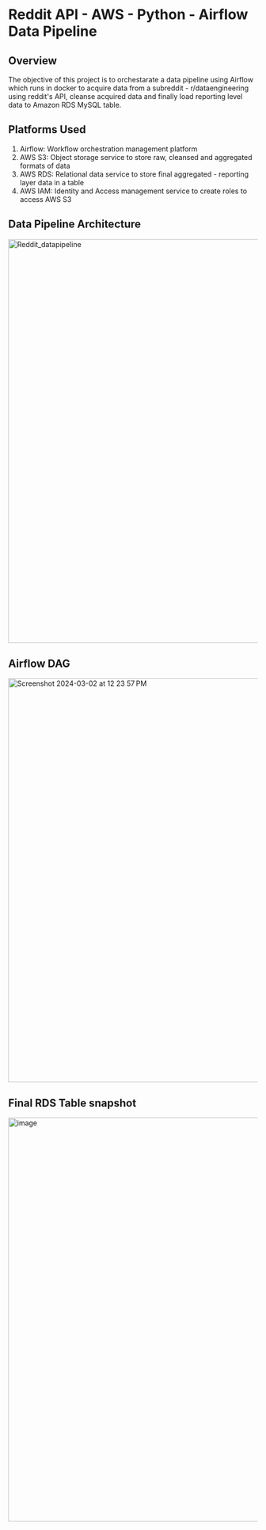 # Reddit API - AWS - Python - Airflow Data Pipeline
## Overview
The objective of this project is to orchestarate a data pipeline using Airflow which runs in docker to acquire data from a subreddit - r/dataengineering using reddit's API, cleanse acquired data and finally load reporting level data to Amazon RDS MySQL table.
## Platforms Used
1. Airflow: Workflow orchestration management platform
2. AWS S3: Object storage service to store raw, cleansed and aggregated formats of data
3. AWS RDS: Relational data service to store final aggregated - reporting layer data in a table
4. AWS IAM: Identity and Access management service to create roles to access AWS S3
## Data Pipeline Architecture
<img width="816" alt="Reddit_datapipeline" src="https://github.com/devallasaitej/Reddit_API_AWS_pipeline/assets/64268620/ec21b250-b156-4a7b-b47d-ef00d087cdcb">

## Airflow DAG
<img width="816" alt="Screenshot 2024-03-02 at 12 23 57 PM" src="https://github.com/devallasaitej/Reddit_API_AWS_pipeline/assets/64268620/f37e4d06-8fab-47b5-a166-d27bfd7a3098">


## Final RDS Table snapshot
<img width="816" alt="image" src="https://github.com/devallasaitej/Reddit_API_AWS_pipeline/assets/64268620/7d2861b2-4821-4352-bacd-83d0ae8304d5">
